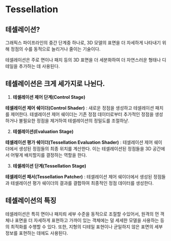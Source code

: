 # Tessellation

## 테셀레이션?

그래픽스 파이프라인의 중간 단계중 하나로, 3D 모델의 표면을 더 자세하게 나타내기 위해 정점의 수를 동적으로 늘리거나 줄이는 기술이다.

테셀레이션은 주로 면이나 패치 등의 3D 표면을 더 세분화하여 더 자연스러운 형태나 디테일을 추가하는 데 사용된다.

## 테셀레이션은 크게 세가지로 나뉜다.

1. **테셀레이션 제어 단계(Control Stage)**

**테셀레이션 제어 쉐이더(Control Shader)** :  새로운 정점을 생성하고 테셀레이션 패치를 제어한다. 테셀레이션 제어 쉐이더는 기존 정점 데이터로부터 추가적인 정점을 생성하거나 불필요한 정점을 제거하여 테셀레이션의 정밀도를 조절하낟.

2. **테셀레이션(Evaluation Stage)**

**테셀레이션 평가 쉐이더(Tessellation Evaluation Shader)** : 테셀레이션 제어 쉐이더에서 생성된 정점들의 최종 위치를 계산한다. 이는 테셀레이션된 정점들을 3D 공간에서 어떻게 배치할지를 결정하는 역할을 한다.

3. **테셀레이션 단계(Tessellation Stage)**

**테셀레이션 패서(Tessellation Patcher)** : 테셀레이션 제어 쉐이더에서 생성된 정점들과 테셀레이션 평가 쉐이더의 결과를 결합하여 최종적인 정점 데이터를 생성한다.

## 테셀레이션의 특징

테셀레이션은 특히 면이나 패치릐 세부 수준을 동적으로 조절할 수있어서, 원격의 먼 객체나 표면을 더 자세하게 표현하고 가까이 있는 객체에는 덜 세세한 모델을 사용하는 등의 최적화를 수행할 수 있다. 또한, 지형의 디테일 표현이나 균일하지 않은 표면의 세부 정보를 표현하는 데에도 사용된다.
